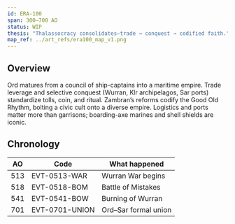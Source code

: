 ```yaml
---
id: ERA-100
span: 300–700 AO
status: WIP
thesis: "Thalassocracy consolidates—trade → conquest → codified faith."
map_ref: ../art_refs/era100_map_v1.png
---
```


## Overview
Ord matures from a council of ship-captains into a maritime empire.
Trade leverage and selective conquest (Wurran, Klr archipelagos, Sar ports)
standardize tolls, coin, and ritual. Zambran’s reforms codify the Good Old Rhythm,
bolting a civic cult onto a diverse empire. Logistics and ports matter more
than garrisons; boarding-axe marines and shell shields are iconic.

## Chronology
| AO | Code            | What happened             |
|----|-----------------|---------------------------|
|513 | EVT-0513-WAR    | Wurran War begins         |
|518 | EVT-0518-BOM    | Battle of Mistakes        |
|541 | EVT-0541-BOW    | Burning of Wurran         |
|701 | EVT-0701-UNION  | Ord–Sar formal union      |
